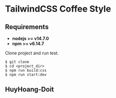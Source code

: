# TailwindCSS Coffee Style

## Requirements

- **nodejs >= v14.7.0**
- **npm >= v6.14.7**

Clone project and run test.

```
$ git clone
$ cd <project_dir>
$ npm run build:css
$ npm run start:dev
```

## HuyHoang-Doit
